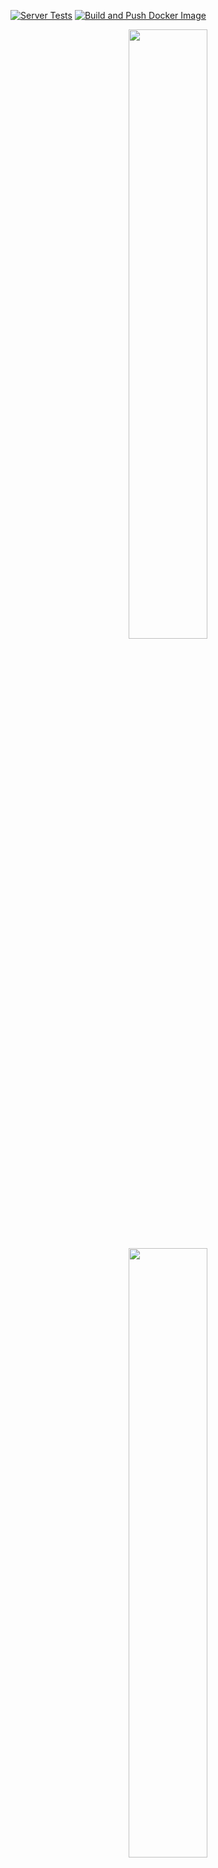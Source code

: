 [![Server Tests](https://github.com/budgetbee/budgetbee/actions/workflows/server-tests.yml/badge.svg)](https://github.com/budgetbee/budgetbee/actions/workflows/server-tests.yml)
[![Build and Push Docker Image](https://github.com/budgetbee/budgetbee/actions/workflows/docker-build.yml/badge.svg)](https://github.com/budgetbee/budgetbee/actions/workflows/docker-build.yml)


<p align="center">
<img src="https://github.com/budgetbee/budgetbee/raw/main/web/assets/images/logo.svg#gh-light-mode-only" width="50%" />
<img src="https://github.com/budgetbee/budgetbee/raw/main/web/assets/images/logo_color_2.svg#gh-dark-mode-only" width="50%" />
</p>

# BudgetBee

BudgetBee is a personal budget system

### Disclaimer

- ⚠️ The project is under **very active** development.
- ⚠️ Expect bugs and breaking changes.
- ⚠️ **Important, do not use this application as the only app to record your finances until you have a stable version v1.0.0.**


## Installation
The easiest way to install BudgetBee is by using an installation script. Just run the following command and follow the installation steps

```bash
bash -c "$(curl -L https://raw.githubusercontent.com/budgetbee/budgetbee/main/install.sh)"
```

BudgetBee is installed via docker-compose, if you want to do an installation from e.g. Portainer, copy the [`/docker/compose` file](https://github.com/budgetbee/budgetbee/tree/main/docker/docker-compose.yml) file, populate the variables and deploy it in your portainer application.

## Updates

To upgrade your BudgetBee application to the latest version, rebuild your docker-compose images and re-upload the containers.
This can be done easily by:
```bash
docker-compose up -d --build
```

## Documentation

This section is currently under development

## Contributing

If you would like to collaborate with BudgetBee, you can do so by

## Bugs

For bugs please [open an issue](https://github.com/budgetbee/budgetbee/issues)
